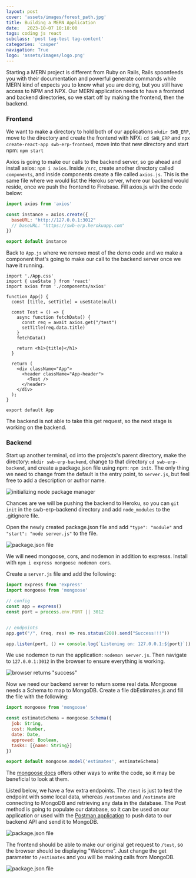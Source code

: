 ```yaml
---
layout: post
cover: 'assets/images/forest_path.jpg'
title: Building a MERN Application
date:   2023-10-07 10:18:00
tags: coding js react
subclass: 'post tag-test tag-content'
categories: 'casper'
navigation: True
logo: 'assets/images/logo.png'
---
```


Starting a MERN project is different from Ruby on Rails, Rails spoonfeeds you with their documentation and powerful generate commands while MERN kind of expects you to know what you are doing, but you still have access to NPM and NPX. Our MERN application needs to have a frontend and backend directories, so we start off by making the frontend, then the backend.

### Frontend
We want to make a directory to hold both of our applications `mkdir SWB_ERP`, move to the directory and create the frontend with NPX: `cd SWB_ERP` and `npx create-react-app swb-erp-frontend`, move into that new directory and start npm: `npm start`

Axios is going to make our calls to the backend server, so go ahead and install axios: `npm i axios`. Inside `/src`, create another directory called `components`, and inside components create a file called `axios.js`. This is the same file where we would list the Heroku server, where our backend would reside, once we push the frontend to Firebase. Fill axios.js with the code below:

```js
import axios from 'axios'

const instance = axios.create({
  baseURL: "http://127.0.0.1:3012"
  // baseURL: "https://swb-erp.herokuapp.com"
})

export default instance
```

Back to `App.js` where we remove most of the demo code and we make a component that's going to make our call to the backend server once we have it running.

```
import './App.css'
import { useState } from 'react'
import axios from './components/axios'

function App() {
  const [title, setTitle] = useState(null)

  const Test = () => {
    async function fetchData() {
      const req = await axios.get("/test")
      setTitle(req.data.title)
    }
    fetchData()

    return <h1>{title}</h1>
  }

  return (
    <div className="App">
      <header className="App-header">
        <Test />
      </header>
    </div>
  );
}

export default App
```

The backend is not able to take this get request, so the next stage is working on the backend.

### Backend
Start up another terminal, cd into the projects's parent directory, make the directory: `mkdir swb-erp-backend`, change to that directory `cd swb-erp-backend`, and create a package.json file using npm: `npm init`. The only thing we need to change from the default is the entry point, to `server.js`, but feel free to add a description or author name.

![initializing node package manager](/assets/images/mern/npm_init.png)

Chances are we will be pushing the backend to Heroku, so you can `git init` in the swb-erp-backend directory and add `node_modules` to the .gitignore file.

Open the newly created package.json file and add `"type": "module"` and `"start": "node server.js"` to the file.

![package.json file](/assets/images/mern/package_json.png)


We will need mongoose, cors, and nodemon in addition to expresss. Install with `npm i express mongoose nodemon cors`.

Create a `server.js` file and add the following:

```js
import express from 'express'
import mongoose from 'mongoose'

// config
const app = express()
const port = process.env.PORT || 3012


// endpoints
app.get("/", (req, res) => res.status(200).send("Success!!!"))

app.listen(port, () => console.log(`Listening on: 127.0.0.1:${port}`))
```

We use nodemon to run the application: `nodemon server.js`. Then navigate to `127.0.0.1:3012` in the browser to ensure everything is working.

![browser returns "success"](/assets/images/mern/browser_success.png)

Now we need our backend server to return some real data. Mongoose needs a Schema to map to MongoDB. Create a file dbEstimates.js and fill the file with the following:

```js
import mongoose from 'mongoose'

const estimateSchema = mongoose.Schema({
  job: String,
  cost: Number,
  date: Date,
  approved: Boolean,
  tasks: [{name: String}]
})

export default mongoose.model('estimates', estimateSchema)
```

The [mongoose docs](https://mongoosejs.com/docs/index.html) offers other ways to write the code, so it may be beneficial to look at them.

Listed below, we have a few extra endpoints. The `/test` is just to test the endpoint with some local data, whereas `/estimates` and `/estimate` are connecting to MongoDB and retrieving any data in the database. The Post method is going to populate our database, so it can be used on our application or used with the [Postman application](https://www.postman.com/downloads/) to push data to our backend API and send it to MongoDB.

![package.json file](/assets/images/mern/server_js.png)

The frontend should be able to make our original get request to `/test`, so the browser should be displaying "Welcome". Just change the get parameter to `/estimates` and you will be making calls from MongoDB.

![package.json file](/assets/images/mern/final.png)
